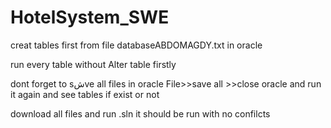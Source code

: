 # HotelSystem_SWE
creat tables first from file databaseABDOMAGDY.txt in oracle


run every table without Alter table firstly
 
dont forget to sشve all files in oracle     File>>save all >>close oracle and run it again and see tables if exist or not

download all files and run .sln 
        it should be run with no confilcts
